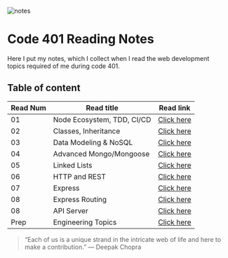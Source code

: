 ![notes](imgs/401-notes.png)

# Code 401 Reading Notes

Here I put my notes, which I collect when I read the web development topics required of me during code 401.

## Table of content

Read Num | Read title | Read link
------------ | ------------- | --------------
01 |  Node Ecosystem, TDD, CI/CD | [Click here](https://abdallahsafi.github.io/Reading-Notes-401/class-01)
02 |   Classes, Inheritance | [Click here](https://abdallahsafi.github.io/Reading-Notes-401/class-02)
03 |   Data Modeling & NoSQL | [Click here](https://abdallahsafi.github.io/Reading-Notes-401/class-03)
04 |   Advanced Mongo/Mongoose | [Click here](https://abdallahsafi.github.io/Reading-Notes-401/class-04)
05 |   Linked Lists | [Click here](https://abdallahsafi.github.io/Reading-Notes-401/class-05)
06 |   HTTP and REST | [Click here](https://abdallahsafi.github.io/Reading-Notes-401/class-06)
07 |   Express | [Click here](https://abdallahsafi.github.io/Reading-Notes-401/class-07)
08 |   Express Routing | [Click here](https://abdallahsafi.github.io/Reading-Notes-401/class-08)
08 |   API Server | [Click here](https://abdallahsafi.github.io/Reading-Notes-401/class-09)
Prep |  Engineering Topics | [Click here](https://abdallahsafi.github.io/Reading-Notes-401/prep)






















> “Each of us is a unique strand in the intricate web of life and here to make a contribution.”
> ― Deepak Chopra


